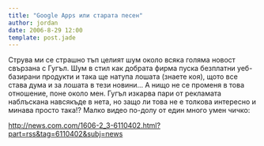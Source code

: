 ```yaml
---
title: "Google Apps или старата песен"
author: jordan
date: 2006-8-29 12:00
template: post.jade
---
```


Струва ми се страшно тъп целият шум около всяка голяма новост свързана с Гугъл. Шум в стил как добрата фирма пуска безплатни уеб-базирани продукти и така ще натупа лошата (знаете коя), щото все става дума и за лошата в тези новини… А нищо не се променя в това отношение, поне около мен. Гугъл изкарва пари от рекламата наблъскана навсякъде в нета, но защо ли това не е толкова интересно и минава просто така!? Малко видео по-долу от един много умен чичко:

http://news.com.com/1606-2_3-6110402.html?part=rss&tag=6110402&subj=news
